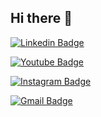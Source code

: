 ## Hi there 👋

<!--
**Donguk-Owen-Kim/Donguk-Owen-Kim** is a ✨ _special_ ✨ repository because its `README.md` (this file) appears on your GitHub profile.

Here are some ideas to get you started:

- 🔭 I’m currently working on ...
- 🌱 I’m currently learning ...
- 👯 I’m looking to collaborate on ...
- 🤔 I’m looking for help with ...
- 💬 Ask me about ...
- 📫 How to reach me: ...
- 😄 Pronouns: ...
- ⚡ Fun fact: ...
-->

  [![Linkedin Badge](https://img.shields.io/badge/-LinkedIn-blue?style=flat-square&logo=Linkedin&logoColor=white&link=https://www.linkedin.com/in/dong-uk-kim-0aa289216/)](https://www.linkedin.com/in/dong-uk-kim-0aa289216/)
	
  [![Youtube Badge](https://img.shields.io/badge/Youtube-ff0000?style=flat-square&logo=youtube&link=https://www.youtube.com/@Dong-Uk_Owen_Kim)](https://www.youtube.com/@Dong-Uk_Owen_Kim)
	
  [![Instagram Badge](https://img.shields.io/badge/instagram-e4405f?style=flat-square&logo=instagram&logoColor=white&link=https://www.instagram.com/d.u._kim/)](https://www.instagram.com/d.u.kim/)
	
	
  [![Gmail Badge](https://img.shields.io/badge/Gmail-d14836?style=flat-square&logo=Gmail&logoColor=white&link=mailto:kimdu0301@gmail.com)](mailto:kimdu0301@gmail.com)
